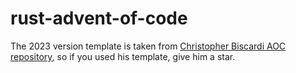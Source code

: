 # rust-advent-of-code

The 2023 version template is taken from [Christopher Biscardi AOC repository](https://github.com/ChristopherBiscardi/advent-of-code), so if you used his template, give him a star.